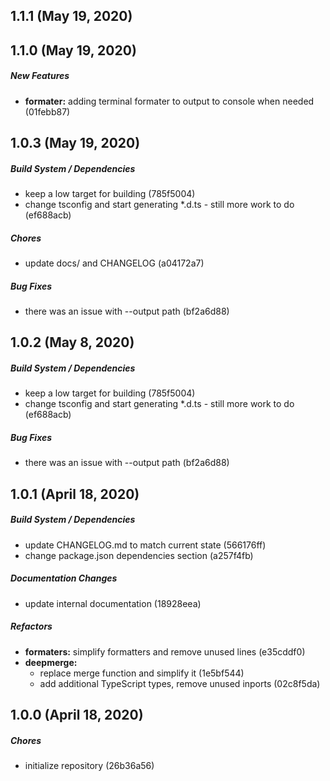 ##  1.1.1 (May 19, 2020)

##  1.1.0 (May 19, 2020)
##### New Features

* **formater:**  adding terminal formater to output to console when needed (01febb87)

##  1.0.3 (May 19, 2020)

##### Build System / Dependencies

*  keep a low target for building (785f5004)
*  change tsconfig and start generating *.d.ts - still more work to do (ef688acb)

##### Chores

*  update docs/ and CHANGELOG (a04172a7)

##### Bug Fixes

*  there was an issue with --output path (bf2a6d88)

##  1.0.2 (May 8, 2020)

##### Build System / Dependencies

*  keep a low target for building (785f5004)
*  change tsconfig and start generating *.d.ts - still more work to do (ef688acb)

##### Bug Fixes

*  there was an issue with --output path (bf2a6d88)

##  1.0.1 (April 18, 2020)

##### Build System / Dependencies

*  update CHANGELOG.md to match current state (566176ff)
*  change package.json dependencies section (a257f4fb)

##### Documentation Changes

*  update internal documentation (18928eea)

##### Refactors

* **formaters:**  simplify formatters and remove unused lines (e35cddf0)
* **deepmerge:**
  *  replace merge function and simplify it (1e5bf544)
  *  add additional TypeScript types, remove unused inports (02c8f5da)

## 1.0.0 (April 18, 2020)

##### Chores

*  initialize repository (26b36a56)

